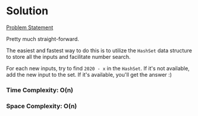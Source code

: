 # Solution

[Problem Statement](https://adventofcode.com/2020/day/1)

Pretty much straight-forward.

The easiest and fastest way to do this is to utilize the `HashSet` data structure to store all the inputs and facilitate number search.

For each new inputs, try to find `2020 - x` in the `HashSet`. If it's not available, add the new input to the set. If it's available, you'll get the answer :)

### Time Complexity: O(n)
### Space Complexity: O(n)